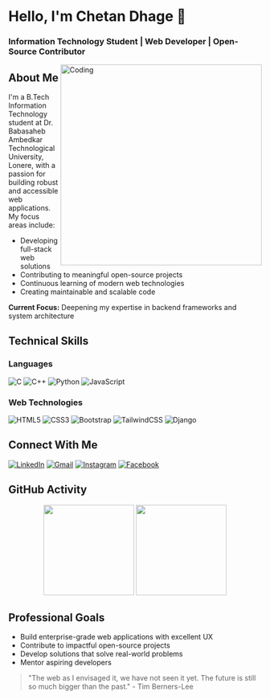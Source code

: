 # Hello, I'm Chetan Dhage 👋

### Information Technology Student | Web Developer | Open-Source Contributor

<img align="right" alt="Coding" width="400" src="https://media.tenor.com/images/b24460d29cfb2126afbba78c02a0d3/tenor.gif">

## About Me

I'm a B.Tech Information Technology student at Dr. Babasaheb Ambedkar Technological University, Lonere, with a passion for building robust and accessible web applications. My focus areas include:

- Developing full-stack web solutions
- Contributing to meaningful open-source projects
- Continuous learning of modern web technologies
- Creating maintainable and scalable code

**Current Focus:** Deepening my expertise in backend frameworks and system architecture

## Technical Skills

### Languages
![C](https://img.shields.io/badge/c-%2300599C.svg?style=for-the-badge&logo=c&logoColor=white)
![C++](https://img.shields.io/badge/c++-%2300599C.svg?style=for-the-badge&logo=c%2B%2B&logoColor=white)
![Python](https://img.shields.io/badge/python-3670A0?style=for-the-badge&logo=python&logoColor=ffdd54)
![JavaScript](https://img.shields.io/badge/javascript-%23323330.svg?style=for-the-badge&logo=javascript&logoColor=%23F7DF1E)

### Web Technologies
![HTML5](https://img.shields.io/badge/html5-%23E34F26.svg?style=for-the-badge&logo=html5&logoColor=white)
![CSS3](https://img.shields.io/badge/css3-%231572B6.svg?style=for-the-badge&logo=css3&logoColor=white)
![Bootstrap](https://img.shields.io/badge/bootstrap-%23563D7C.svg?style=for-the-badge&logo=bootstrap&logoColor=white)
![TailwindCSS](https://img.shields.io/badge/tailwindcss-%2338B2AC.svg?style=for-the-badge&logo=tailwind-css&logoColor=white)
![Django](https://img.shields.io/badge/django-%23092E20.svg?style=for-the-badge&logo=django&logoColor=white)

## Connect With Me

[![LinkedIn](https://img.shields.io/badge/linkedin-%230077B5.svg?style=for-the-badge&logo=linkedin&logoColor=white)](https://www.linkedin.com/in/chetan-dhage-158768289/)
[![Gmail](https://img.shields.io/badge/Gmail-D14836?style=for-the-badge&logo=gmail&logoColor=white)](mailto:chetandhage25@gmail.com)
[![Instagram](https://img.shields.io/badge/Instagram-%23E4405F.svg?style=for-the-badge&logo=Instagram&logoColor=white)](https://instagram.com/chetan_dhage_)
[![Facebook](https://img.shields.io/badge/Facebook-%231877F2.svg?style=for-the-badge&logo=Facebook&logoColor=white)](https://www.facebook.com/chetan.dhage.980)

## GitHub Activity

<!-- GitHub Stats -->
<div align="center">
  <img height="180em" src="https://github-readme-stats.vercel.app/api?username=ChetanDhage&show_icons=true&theme=default&include_all_commits=true&count_private=true"/>
  <img height="180em" src="https://github-readme-stats.vercel.app/api/top-langs/?username=ChetanDhage&layout=compact&langs_count=8&theme=default"/>
</div>

## Professional Goals

- Build enterprise-grade web applications with excellent UX
- Contribute to impactful open-source projects
- Develop solutions that solve real-world problems
- Mentor aspiring developers

> "The web as I envisaged it, we have not seen it yet. The future is still so much bigger than the past." - Tim Berners-Lee
